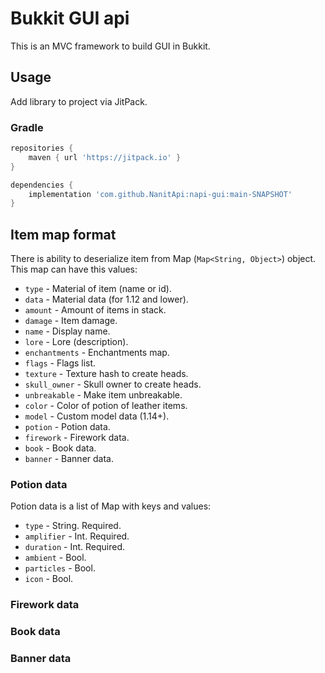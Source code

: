 # Bukkit GUI api

This is an MVC framework to build GUI in Bukkit.

## Usage

Add library to project via JitPack.

### Gradle

```groovy
repositories {
    maven { url 'https://jitpack.io' }
}

dependencies {
    implementation 'com.github.NanitApi:napi-gui:main-SNAPSHOT'
}
```

## Item map format

There is ability to deserialize item from Map (`Map<String, Object>`) object.
This map can have this values:

* `type` - Material of item (name or id).
* `data` - Material data (for 1.12 and lower).
* `amount` - Amount of items in stack.
* `damage` - Item damage.
* `name` - Display name.
* `lore` - Lore (description).
* `enchantments` - Enchantments map.
* `flags` - Flags list.
* `texture` - Texture hash to create heads.
* `skull_owner` - Skull owner to create heads.
* `unbreakable` - Make item unbreakable.
* `color` - Color of potion of leather items.
* `model` - Custom model data (1.14+).
* `potion` - Potion data.
* `firework` - Firework data.
* `book` - Book data.
* `banner` - Banner data.

### Potion data

Potion data is a list of Map with keys and values:

* `type` - String. Required.
* `amplifier` - Int. Required.
* `duration` - Int. Required.
* `ambient` - Bool.
* `particles` - Bool.
* `icon` - Bool.

### Firework data

### Book data

### Banner data